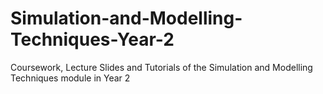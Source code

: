 # Simulation-and-Modelling-Techniques-Year-2
Coursework, Lecture Slides and Tutorials of the Simulation and Modelling Techniques module in Year 2

